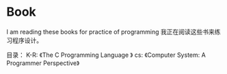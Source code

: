 # Book
 I am reading these books for practice of programming
 我正在阅读这些书来练习程序设计。
 
 目录：
  K-R:  《The C Programming Language 》
  cs:	《Computer System: A Programmer Perspective》
